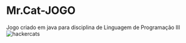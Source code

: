 # Mr.Cat-JOGO
Jogo criado em java para disciplina de Linguagem de Programação III
![hackercats](https://user-images.githubusercontent.com/55194001/146704512-96b081ec-a70c-4e22-a3ff-6996dad69851.png)


